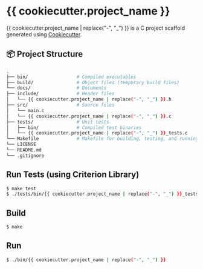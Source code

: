 # {{ cookiecutter.project_name }}  

{{ cookiecutter.project_name | replace("-", "_") }} is a C project scaffold generated using [Cookiecutter](https://cookiecutter.readthedocs.io/en/latest/).

## 📦 Project Structure
```bash
.
├── bin/                  # Compiled executables
├── build/                # Object files (temporary build files)
└── docs/                 # Documents
├── include/              # Header files
│   └── {{ cookiecutter.project_name | replace("-", "_") }}.h
├── src/                  # Source files
│   └── main.c
│   └── {{ cookiecutter.project_name | replace("-", "_") }}.c
├── tests/                # Unit tests
│   ├── bin/              # Compiled test binaries
│   └── {{ cookiecutter.project_name | replace("-", "_") }}_tests.c      # Test cases for application logic
└── Makefile              # Makefile for building, testing, and running the project
└── LICENSE
└── README.md
└── .gitignore
```

## Run Tests (using Criterion Library)
```bash
$ make test
$ ./tests/bin/{{ cookiecutter.project_name | replace("-", "_") }}_tests --verbose
```

## Build
```bash
$ make
```

## Run
```bash
$ ./bin/{{ cookiecutter.project_name | replace("-", "_") }}
```
